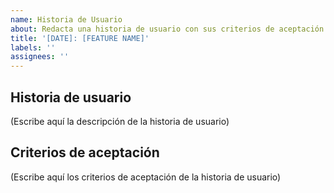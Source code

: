 ```yaml
---
name: Historia de Usuario
about: Redacta una historia de usuario con sus criterios de aceptación
title: '[DATE]: [FEATURE NAME]'
labels: ''
assignees: ''
---
```


## Historia de usuario

(Escribe aquí la descripción de la historia de usuario)

## Criterios de aceptación

(Escribe aquí los criterios de aceptación de la historia de usuario)
